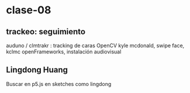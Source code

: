 # clase-08

## trackeo: seguimiento

auduno / clmtrakr : tracking de caras
OpenCV
kyle mcdonald, swipe face, kclmc
openFrameworks, instalación audiovisual

## Lingdong Huang

Buscar en p5.js en sketches como lingdong
